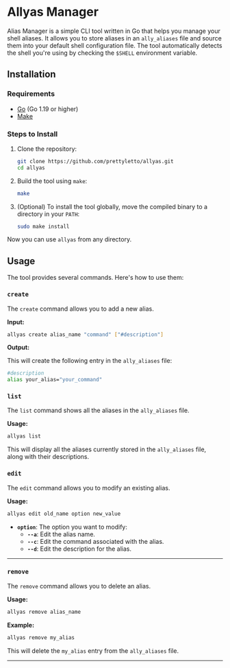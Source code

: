 
# Allyas Manager

Alias Manager is a simple CLI tool written in Go that helps you manage your shell aliases. It allows you to store aliases in an `ally_aliases` file and source them into your default shell configuration file. The tool automatically detects the shell you're using by checking the `$SHELL` environment variable.

## Installation

### Requirements

- [Go](https://golang.org/) (Go 1.19 or higher)
- [Make](https://www.gnu.org/software/make/)

### Steps to Install

1. Clone the repository:

   ```bash
   git clone https://github.com/prettyletto/allyas.git
   cd allyas
   ```

2. Build the tool using `make`:

   ```bash
   make
   ```

3. (Optional) To install the tool globally, move the compiled binary to a directory in your `PATH`:

   ```bash
   sudo make install
   ```

Now you can use `allyas` from any directory.

## Usage

The tool provides several commands. Here's how to use them:

### `create`

The `create` command allows you to add a new alias.

**Input:**

```bash
allyas create alias_name "command" ["#description"]
```

**Output:**

This will create the following entry in the `ally_aliases` file:

```bash
#description
alias your_alias="your_command"
```

### `list`

The `list` command shows all the aliases in the `ally_aliases` file.

**Usage:**

```bash
allyas list
```

This will display all the aliases currently stored in the `ally_aliases` file, along with their descriptions.

### `edit`

The `edit` command allows you to modify an existing alias.

**Usage:**

```bash
allyas edit old_name option new_value
```

- **`option`**: The option you want to modify:
  - **`--a`**: Edit the alias name.
  - **`--c`**: Edit the command associated with the alias.
  - **`--d`**: Edit the description for the alias.

---

### `remove`

The `remove` command allows you to delete an alias.

**Usage:**

```bash
allyas remove alias_name
```

**Example:**

```bash
allyas remove my_alias
```

This will delete the `my_alias` entry from the `ally_aliases` file.

---



